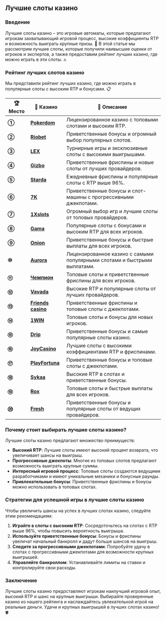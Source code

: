## Лучшие слоты казино

### Введение
Лучшие слоты казино – это игровые автоматы, которые предлагают игрокам захватывающий игровой процесс, высокие коэффициенты RTP и возможность выиграть крупные призы. 🎰 В этой статье мы рассмотрим лучшие слоты, которые получили наивысшие оценки от игроков и экспертов, а также предоставим рейтинг лучших казино, где можно играть в эти слоты. 🔝

### Рейтинг лучших слотов казино
Мы представили рейтинг лучших казино, где можно играть в популярные слоты с высоким RTP и бонусами. 📋

| **🏆 Место** | **🎰 Казино** | **💬 Описание** |
|-------------|-------------|----------------|
| **①** | [**Pokerdom**](https://brandplay.link/4k77v2yx) | Лицензированное казино с топовыми слотами и высоким RTP. |
| **②** | [**Riobet**](https://brandplay.link/7xBLTPyj) | Приветственные бонусы и огромный выбор популярных слотов. |
| **③** | [**LEX**](https://brandplay.link/zW4hdDFV) | Турнирные игры и эксклюзивные слоты с высокими выигрышами. |
| **④** | [**Gizbo**](https://brandplay.link/bprXw4YV) | Приветственные фриспины и новые слоты от лучших провайдеров. |
| **⑤** | [**Starda**](https://brandplay.link/fB7xwRFL) | Ежедневные фриспины и популярные слоты с RTP выше 96%. |
| **⑥** | [**7K**](https://brandplay.link/BvQyFShp) | Приветственные бонусы и слот-машины с прогрессивными джекпотами. |
| **⑦** | [**1Xslots**](https://brandplay.link/hSB1khtr) | Огромный выбор игр и лучшие слоты от топовых провайдеров. |
| **⑧** | [**Gama**](https://brandplay.link/j6NMKsDz) | Популярные слоты с бонусами и высоким RTP для всех игроков. |
| **⑨** | [**Onion**](https://brandplay.link/zBGRVpQ9) | Приветственные бонусы и быстрые выплаты для всех игроков. |
| **⑩** | [**Aurora**](https://10trafic-stat2.com/click/668546556bcc6313411604bd/6766/13032/subaccount) | Лицензированное казино с самыми популярными слотами и быстрыми выплатами. |
| **⑪** | [**Чемпион**](https://temon-gter.cfd/go/lRq?p80412p304504pcc44t17455) | Топовые слоты и приветственные фриспины для всех игроков. |
| **⑫** | [**Vavada**](https://vavadapartner.pro/?promo=ea5c9275-6854-4505-94fc-95ab18221945-linkb2) | Высокие RTP и популярные слоты от лучших провайдеров. |
| **⑬** | [**Friends casino**](https://gofriends.vc/linkb2) | Приветственные фриспины и топовые слоты с джекпотами. |
| **⑭** | [**1WIN**](https://brandplay.link/smXVpBbG) | Топовые слоты и бонусы для новых игроков. |
| **⑮** | [**Drip**](https://drp-ircp01.com/c07e6a3db) | Приветственные бонусы и самые популярные слоты казино. |
| **⑯** | [**JoyCasino**](https://rpc30.call2me.pro/?/ru/registration?apkpop=0&partner=p24970p3291217pc98f) | Лучшие слоты с высокими коэффициентами RTP и фриспинами. |
| **⑰** | [**PlayFortuna**](https://fortunapromo.net/alt/playfortuna/registration?0dc4a9362a71feb7e3f165fb8e766f70) | Приветственные бонусы и топовые слоты с джекпотами. |
| **⑱** | [**Sykaa**](https://s-two-way.com/?source=linkb2&pid=30697) | Высокие RTP в слотах и приветственные бонусы. |
| **⑲** | [**Rox**](https://rox-pvwfpjgcxe.com/cb1ee18a5) | Топовые слоты и быстрые выплаты для всех игроков. |
| **⑳** | [**Fresh**](https://fresh-eumwkxwao.com/c3f7b485d) | Приветственные бонусы и популярные слоты от ведущих провайдеров. |

### Почему стоит выбирать лучшие слоты казино?
Лучшие слоты казино предлагают множество преимуществ:

- **Высокий RTP**: Лучшие слоты имеют высокий процент возврата, что увеличивает шансы на выигрыш.
- **Прогрессивные джекпоты**: Многие из топовых слотов предлагают возможность выиграть крупные суммы.
- **Интересный игровой процесс**: Топовые слоты создаются ведущими разработчиками и имеют уникальные механики и бонусные раунды.
- **Привлекательные бонусы**: Приветственные фриспины и бонусы можно использовать в топовых слотах.

### Стратегии для успешной игры в лучшие слоты казино
Чтобы увеличить шансы на успех в лучших слотах казино, следуйте этим рекомендациям:

1. **Играйте в слоты с высоким RTP**: Сосредоточьтесь на слотах с RTP выше 96%, чтобы повысить вероятность выигрыша.
2. **Используйте приветственные бонусы**: Бонусы и фриспины увеличат начальный банкролл и дадут больше шансов на выигрыш.
3. **Следите за прогрессивными джекпотами**: Попробуйте удачу в слотах с прогрессивными джекпотами для возможности крупных выигрышей.
4. **Управляйте банкроллом**: Устанавливайте лимиты на ставки и контролируйте свои расходы.

### Заключение
Лучшие слоты казино предоставляют игрокам наилучший игровой опыт, высокий RTP и шанс на крупные выигрыши. Выбирайте проверенные казино из нашего рейтинга и наслаждайтесь увлекательной игрой на реальные деньги. Удачи и крупных выигрышей в лучших слотах казино! 🍀
